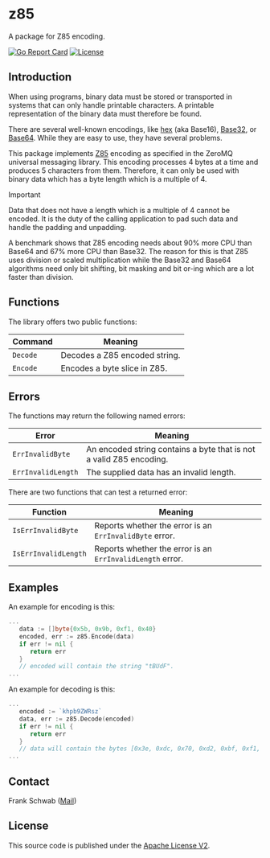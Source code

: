 # z85

A package for Z85 encoding.

[![Go Report Card](https://goreportcard.com/badge/github.com/xformerfhs/z85)](https://goreportcard.com/report/github.com/xformerfhs/z85)
[![License](https://img.shields.io/github/license/xformerfhs/hashvalue)](https://github.com/xformerfhs/hashvalue/blob/main/LICENSE)

## Introduction

When using programs, binary data must be stored or transported in systems that can only handle printable characters.
A printable representation of the binary data must therefore be found.

There are several well-known encodings, like [hex](https://en.wikipedia.org/wiki/Hexadecimal) (aka Base16), [Base32](https://en.wikipedia.org/wiki/Base32), or [Base64](https://en.wikipedia.org/wiki/Base64).
While they are easy to use, they have several problems.

This package implements [Z85](https://rfc.zeromq.org/spec/32/) encoding as specified in the ZeroMQ universal messaging library.
This encoding processes 4 bytes at a time and produces 5 characters from them.
Therefore, it can only be used with binary data which has a byte length which is a multiple of 4.

> [!IMPORTANT]
> Data that does not have a length which is a multiple of 4 cannot be encoded.
> It is the duty of the calling application to pad such data and handle the padding and unpadding.

A benchmark shows that Z85 encoding needs about 90% more CPU than Base64 and 67% more CPU than Base32.
The reason for this is that Z85 uses division or scaled multiplication while the Base32 and Base64 algorithms need only bit shifting, bit masking and bit or-ing which are a lot faster than division.

## Functions

The library offers two public functions:

| Command          | Meaning                                                                                                 |
|------------------|---------------------------------------------------------------------------------------------------------|
| `Decode`         | Decodes a Z85 encoded string.                                                                           |
| `Encode`         | Encodes a byte slice in Z85.                                                                            |

## Errors

The functions may return the following named errors:

| Error               | Meaning                                                                    |
|---------------------|----------------------------------------------------------------------------|
| `ErrInvalidByte`    | An encoded string contains a byte that is not a valid Z85 encoding.        |
| `ErrInvalidLength`  | The supplied data has an invalid length.                                   |

There are two functions that can test a returned error:

| Function             | Meaning                                                   |
|----------------------|-----------------------------------------------------------|
| `IsErrInvalidByte`   | Reports whether the error is an `ErrInvalidByte` error.   |
| `IsErrInvalidLength` | Reports whether the error is an `ErrInvalidLength` error. |

## Examples

An example for encoding is this:

```go
...
   data := []byte{0x5b, 0x9b, 0xf1, 0x40}
   encoded, err := z85.Encode(data)
   if err != nil {
      return err
   }
   // encoded will contain the string "tBUdF".
...
```

An example for decoding is this:

```go
...
   encoded := `khpb9ZWRsz`
   data, err := z85.Decode(encoded)
   if err != nil {
      return err
   }
   // data will contain the bytes [0x3e, 0xdc, 0x70, 0xd2, 0xbf, 0xf1, 0x01, 0x1b].
...
```

## Contact

Frank Schwab ([Mail](mailto:github.sfdhi@slmails.com "Mail"))

## License

This source code is published under the [Apache License V2](https://www.apache.org/licenses/LICENSE-2.0.txt).
